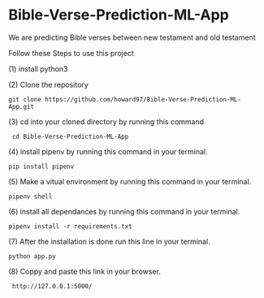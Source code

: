 # Bible-Verse-Prediction-ML-App

We are predicting Bible verses between new testament and old testament

Follow these Steps to use this project

(1) install python3

(2) Clone the repository

    git clone https://github.com/howard97/Bible-Verse-Prediction-ML-App.git
 
(3) cd into your cloned directory by running this command

     cd Bible-Verse-Prediction-ML-App
  
(4) install pipenv by running this command in your terminal.

    pip install pipenv

(5) Make a vitual environment by running this command in your terminal.

    pipenv shell

(6) install all dependances by running this command in your terminal.

    pipenv install -r requirements.txt

(7) After the installation is done run this line in your terminal.

    python app.py
    
 (8) Coppy and paste this link in your browser.

     http://127.0.0.1:5000/ 
